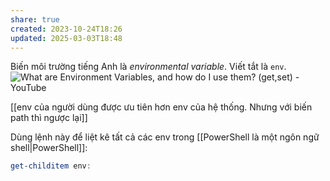 ```yaml
---
share: true
created: 2023-10-24T18:26
updated: 2025-03-03T18:48
---
```

Biến môi trường tiếng Anh là *environmental variable*. Viết tắt là `env`.
![What are Environment Variables, and how do I use them? (get,set) - YouTube](https://youtu.be/ADh_OFBfdEE?si=U30Tg6HS8hvzgCcv)

[[env của người dùng được ưu tiên hơn env của hệ thống. Nhưng với biến path thì ngược lại]]

Dùng lệnh này để liệt kê tất cả các env trong [[PowerShell là một ngôn ngữ shell|PowerShell]]:
```PowerShell
get-childitem env:
```